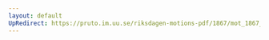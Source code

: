 ```yaml
---
layout: default
UpRedirect: https://pruto.im.uu.se/riksdagen-motions-pdf/1867/mot_1867__ak__269/mot_1867__ak__269-002.pdf
---
```

